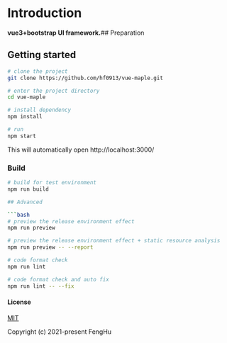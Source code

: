 # Introduction

**vue3+bootstrap UI framework.**## Preparation

## Getting started

```bash
# clone the project
git clone https://github.com/hf0913/vue-maple.git

# enter the project directory
cd vue-maple

# install dependency
npm install

# run
npm start
```

This will automatically open http://localhost:3000/

### Build

````bash
# build for test environment
npm run build

## Advanced

```bash
# preview the release environment effect
npm run preview

# preview the release environment effect + static resource analysis
npm run preview -- --report

# code format check
npm run lint

# code format check and auto fix
npm run lint -- --fix
````

#### License

[MIT](https://github.com/hf0913/vue-maple/blob/main/LICENSE)

Copyright (c) 2021-present FengHu
